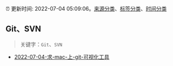 :alarm_clock: 更新时间: 2022-07-04 05:09:06。[来源分类](../README.md)、[标签分类](../TAGS.md)、[时间分类](../TIMELINE.md)

## Git、SVN


> 关键字：`Git`、`SVN`



- [2022-07-04-求-mac-上-git-可视化工具](https://www.v2ex.com/t/863913) 